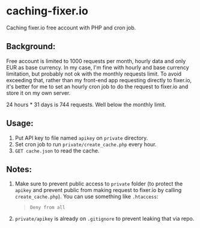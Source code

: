 # caching-fixer.io
Caching fixer.io free account with PHP and cron job.

## Background:
Free account is limited to 1000 requests per month, hourly data and only EUR as base currency. In my case, I'm fine with hourly and base currency limitation, but probably not ok with the monthly requests limit. To avoid exceeding that, rather than my front-end app requesting directly to fixer.io, it's better for me to set an hourly cron job to do the request to fixer.io and store it on my own server.

24 hours * 31 days is 744 requests. Well below the monthly limit.

## Usage:
1. Put API key to file named `apikey` on `private` directory.
1. Set cron job to run `private/create_cache.php` every hour.
1. `GET cache.json` to read the cache.

## Notes:
1. Make sure to prevent public access to `private` folder (to protect the `apikey` and prevent public from making request to fixer.io by calling `create_cache.php`). You can use something like `.htaccess`:
	>`Deny from all`
1. `private/apikey` is already on `.gitignore` to prevent leaking that via repo.

